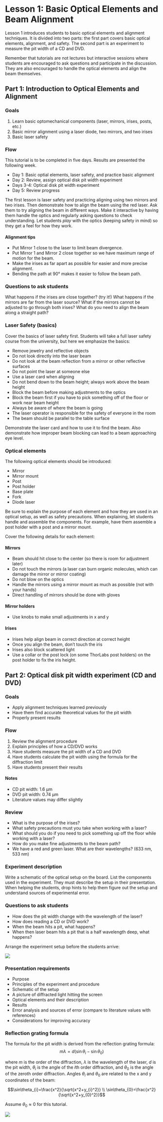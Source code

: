 # Lesson 1: Basic Optical Elements and Beam Alignment

Lesson 1 introduces students to basic optical elements and alignment techniques.
It is divided into two parts: the first part covers basic optical elements, alignment, and safety.
The second part is an experiment to measure the pit width of a CD and DVD.

Remember that tutorials are not lectures but interactive sessions
where students are encouraged to ask questions and participate in the discussion.
They are also encouraged to handle the optical elements and align the beam themselves.


## Part 1: Introduction to Optical Elements and Alignment

### Goals

1. Learn basic optomechanical components (laser, mirrors, irises, posts, etc.)
2. Basic mirror alignment using a laser diode, two mirrors, and two irises
3. Basic laser safety


### Flow
This tutorial is to be completed in five days. Results are presented the following week.

- Day 1: Basic optial elements, laser safety, and practice basic alignment
- Day 2: Review, assign optical disk pit width experiment
- Days 3-4: Optical disk pit width experiment
- Day 5: Review progress

The first lesson is laser safety and practicing aligning using two mirrors and two irises.
Then demonstrate how to align the beam using the red laser.
Ask them to try aligning the beam in different ways.
Make it interactive by having them handle the optics and regularly asking questions to check understanding.
Let students *play* with the optics (keeping safety in mind) so they get a feel for how they work.

#### Alignment tips
- Put Mirror 1 close to the laser to limit beam divergence.
- Put Mirror 1 and Mirror 2 close together so we have maximum range of motion for the beam.
- Make the irises as far apart as possible for easier and more precise alignment.
- Bending the path at 90° makes it easier to follow the beam path.

### Questions to ask students
What happens if the irises are close together? (try it!)
What happens if the mirrors are far from the laser source?
What if the mirrors cannot be adjusted to go through both irises?
What do you need to align the beam along a straight path?


### Laser Safety (basics)

Cover the basics of laser safety first.
Students will take a full laser safety course from the university, but here we emphasize the basics:

- Remove jewelry and reflective objects
- Do not look directly into the laser beam
- Do not look at the beam reflection from a mirror or other reflective surfaces
- Do not point the laser at someone else
- Use a laser card when aligning
- Do not bend down to the beam height; always work above the beam height
- Block the beam before making adjustments to the optics
- Block the beam first if you have to pick something off of the floor or work near beam height
- Always be aware of where the beam is going
- The laser operator is responsible for the safety of everyone in the room
- The beam should be parallel to the table surface

Demonstrate the laser card and how to use it to find the beam.
Also demonstrate how improper beam blocking can lead to a beam approaching eye level.


### Optical elements

The following optical elements should be introduced:
- Mirror
- Mirror mount
- Post
- Post holder
- Base plate
- Fork
- Diode laser

Be sure to explain the purpose of each element and how they are used in an optical setup, as well as safety precautions.
When explaining, let students handle and assemble the components.
For example, have them assemble a post holder with a post and a mirror mount.

Cover the following details for each element:

#### Mirrors
- Beam should hit close to the center (so there is room for adjustment later)
- Do not touch the mirrors (a laser can burn organic molecules, which can damage the mirror or mirror coating)
- Do not blow on the optics
- Handle the mirrors using a mirror mount as much as possible (not with your hands)
- Direct handling of mirrors should be done with gloves

#### Mirror holders
- Use knobs to make small adjustments in x and y

#### Irises
- Irises help align beam in correct direction at correct height
- Once you align the beam, don’t touch the iris
- Irises also block scattered light
- Use a collar or the post lock (on some ThorLabs post holders) on the post holder to fix the iris height.



## Part 2: Optical disk pit width experiment (CD and DVD)

### Goals
- Apply alignment techniques learned previously
- Have them find accurate theoretical values for the pit width
- Properly present results

### Flow
1. Review the alignment procedure
2. Explain principles of how a CD/DVD works
3. Have students measure the pit width of a CD and DVD
4. Have students calculate the pit width using the formula for the diffraction limit
5. Have students present their results

#### Notes
- CD pit width: 1.6 μm
- DVD pit width: 0.74 μm
- Literature values may differ slightly


### Review
- What is the purpose of the irises?
- What safety precautions must you take when working with a laser?
- What should you do if you need to pick something up off the floor while working with a laser?
- How do you make fine adjustments to the beam path?
- We have a red and green laser. What are their wavelengths? (633 nm, 533 nm)

### Experiment description

Write a schematic of the optical setup on the board.
List the components used in the experiment.
They must describe the setup in their presentation.
When helping the students, drop hints to help them figure out the setup and understand sources of experimental error.


### Questions to ask students

- How does the pit width change with the wavelength of the laser?
- How does reading a CD or DVD work?
- When the beam hits a pit, what happens?
- When then laser beam hits a pit that is a half wavelength deep, what happens?

Arrange the experiment setup before the students arrive:

![](../images/lesson01_setup.jpg)

### Presentation requirements

- Purpose
- Principles of the experiment and procedure
- Schematic of the setup
- A picture of diffracted light hitting the screen
- Optical elements and their description
- Results
- Error analysis and sources of error (compare to literature values with references)
- Considerations for improving accuracy

### Reflection grating formula

The formula for the pit width is derived from the reflection grating formula:
$$m\lambda = d(\sin\theta_{i}-\sin\theta_{0})$$
    
where $m$ is the order of the diffraction, $\lambda$ is the wavelength of the laser, $d$ is the pit width, $\theta_{i}$ is the angle of the $i$th order diffraction, and $\theta_{0}$ is the angle of the zeroth order diffraction.
Angles $\theta_{i}$ and $\theta_{0}$ are related to the x and y coordinates of the beam:

$$\sin\theta_{i}=\frac{x^2}{\sqrt{x^2+y_{i}^2}} \\
\sin\theta_{0}=\frac{x^2}{\sqrt{x^2+y_{0}^2}}$$

Assume $\theta_0 \approx 0$ for this tutorial.

![](../images/lesson01_track_pitch.jpg)